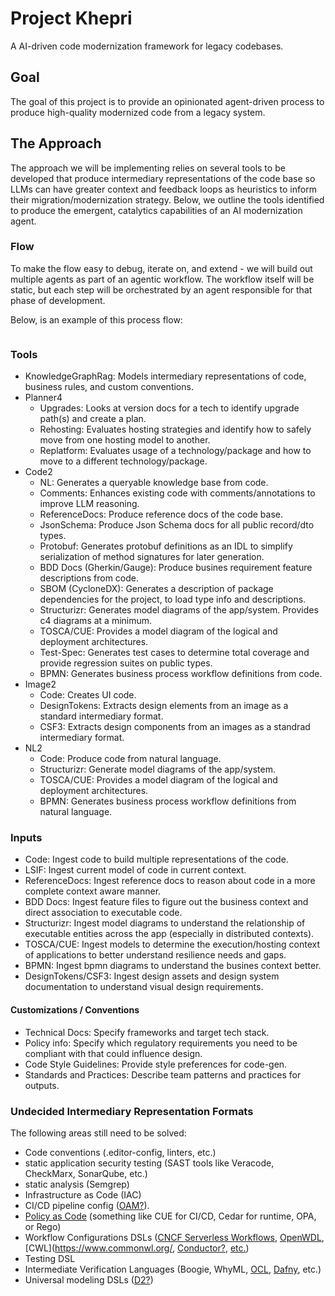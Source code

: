 # Project Khepri
A AI-driven code modernization framework for legacy codebases.

## Goal
The goal of this project is to provide an opinionated agent-driven process to produce high-quality modernized code from a legacy system.

## The Approach
The approach we will be implementing relies on several tools to be developed that produce intermediary representations of the code base so LLMs can have greater context and feedback loops as heuristics to inform their migration/modernization strategy. Below, we outline the tools identified to produce the emergent, catalytics capabilities of an AI modernization agent.

### Flow
To make the flow easy to debug, iterate on, and extend - we will build out multiple agents as part of an agentic workflow.
The workflow itself will be static, but each step will be orchestrated by an agent responsible for that phase of development.

Below, is an example of this process flow:

```mermaidjs

```

### Tools
- KnowledgeGraphRag: Models intermediary representations of code, business rules, and custom conventions.
- Planner4
  - Upgrades: Looks at version docs for a tech to identify upgrade path(s) and create a plan.
  - Rehosting: Evaluates hosting strategies and identify how to safely move from one hosting model to another.
  - Replatform: Evaluates usage of a technology/package and how to move to a different technology/package.
- Code2
  - NL: Generates a queryable knowledge base from code.
  - Comments: Enhances existing code with comments/annotations to improve LLM reasoning.
  - ReferenceDocs: Produce reference docs of the code base.
  - JsonSchema: Produce Json Schema docs for all public record/dto types.
  - Protobuf: Generates protobuf definitions as an IDL to simplify serialization of method signatures for later generation.
  - BDD Docs (Gherkin/Gauge): Produce busines requirement feature descriptions from code.
  - SBOM (CycloneDX): Generates a description of package dependencies for the project, to load type info and descriptions.
  - Structurizr: Generates model diagrams of the app/system. Provides c4 diagrams at a minimum.
  - TOSCA/CUE: Provides a model diagram of the logical and deployment architectures.
  - Test-Spec: Generates test cases to determine total coverage and provide regression suites on public types.
  - BPMN: Generates business process workflow definitions from code.
- Image2
  - Code: Creates UI code.
  - DesignTokens: Extracts design elements from an image as a standard intermediary format.
  - CSF3: Extracts design components from an images as a standrad intermediary format.
- NL2
  - Code: Produce code from natural language.
  - Structurizr: Generate model diagrams of the app/system.
  - TOSCA/CUE: Provides a model diagram of the logical and deployment architectures.
  - BPMN: Generates business process workflow definitions from natural language.
 
### Inputs
- Code: Ingest code to build multiple representations of the code.
- LSIF: Ingest current model of code in current context.
- ReferenceDocs: Ingest reference docs to reason about code in a more complete context aware manner.
- BDD Docs: Ingest feature files to figure out the business context and direct association to executable code.
- Structurizr: Ingest model diagrams to understand the relationship of executable entities across the app (especially in distributed contexts).
- TOSCA/CUE: Ingest models to determine the execution/hosting context of applications to better understand resilience needs and gaps.
- BPMN: Ingest bpmn diagrams to understand the busines context better.
- DesignTokens/CSF3: Ingest design assets and design system documentation to understand visual design requirements.

#### Customizations / Conventions
- Technical Docs: Specify frameworks and target tech stack.
- Policy info: Specify which regulatory requirements you need to be compliant with that could influence design.
- Code Style Guidelines: Provide style preferences for code-gen.
- Standards and Practices: Describe team patterns and practices for outputs.

### Undecided Intermediary Representation Formats
The following areas still need to be solved:
- Code conventions (.editor-config, linters, etc.)
- static application security testing (SAST tools like Veracode, CheckMarx, SonarQube, etc.)
- static analysis (Semgrep)
- Infrastructure as Code (IAC)
- CI/CD pipeline config ([OAM?](https://github.com/oam-dev/spec)).
- [Policy as Code](https://www.cncf.io/blog/2024/02/14/policy-as-code-in-the-software-supply-chain/) (something like CUE for CI/CD, Cedar for runtime, OPA, or Rego)
- Workflow Configurations DSLs ([CNCF Serverless Workflows](https://www.cncf.io/projects/serverless-workflow/), [OpenWDL](https://github.com/openwdl/wdl), [CWL](https://www.commonwl.org/, [Conductor?](https://conductor-oss.github.io/conductor/devguide/concepts/index.html), [etc.](https://github.com/common-workflow-language/common-workflow-language/wiki/Existing-Workflow-systems))
- Testing DSL
- Intermediate Verification Languages (Boogie, WhyML, [OCL](https://www.omg.org/spec/OCL/2.4/PDF), [Dafny](https://github.com/dafny-lang/dafny), etc.)
- Universal modeling DSLs ([D2?](https://d2lang.com/))


